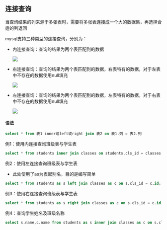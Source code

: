## 连接查询

当查询结果的列来源于多张表时，需要将多张表连接成一个大的数据集，再选择合适的列返回

mysql支持三种类型的连接查询，分别为：

* 内连接查询：查询的结果为两个表匹配到的数据

	![](/Images/assets/1.png)

* 右连接查询：查询的结果为两个表匹配到的数据，右表特有的数据，对于左表中不存在的数据使用null填充

	![](/Images/assets/3.png)

* 左连接查询：查询的结果为两个表匹配到的数据，左表特有的数据，对于右表中不存在的数据使用null填充

	![](/Images/assets/2.png)

#### 语法

```sql
select * from 表1 inner或left或right join 表2 on 表1.列 = 表2.列
```

例1：使用内连接查询班级表与学生表

```sql
select * from students inner join classes on students.cls_id = classes.id;
```

例2：使用左连接查询班级表与学生表

* 此处使用了as为表起别名，目的是编写简单

```sql
select * from students as s left join classes as c on s.cls_id = c.id;
```

例3：使用右连接查询班级表与学生表

```sql
select * from students as s right join classes as c on s.cls_id = c.id;
```

例4：查询学生姓名及班级名称

```sql
select s.name,c.name from students as s inner join classes as c on s.cls_id = c.id;
```




